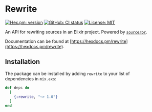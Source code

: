 # Rewrite
[![Hex.pm: version](https://img.shields.io/hexpm/v/rewrite.svg?style=flat-square)](https://hex.pm/packages/rewrite)
[![GitHub: CI status](https://img.shields.io/github/actions/workflow/status/hrzndhrn/rewrite/ci.yml?branch=main&style=flat-square)](https://github.com/hrzndhrn/rewrite/actions)
[![License: MIT](https://img.shields.io/badge/License-MIT-yellow.svg?style=flat-square)](https://github.com/hrzndhrn//blob/main/LICENSE.md)

An API for rewriting sources in an Elixir project. Powered by
[`sourceror`](https://github.com/doorgan/sourceror).

Documentation can be found at [https://hexdocs.pm/rewrite](https://hexdocs.pm/rewrite).

## Installation

The package can be installed by adding `rewrite` to your list of
dependencies in `mix.exs`:

```elixir
def deps do
  [
    {:rewrite, "~> 1.0"}
  ]
end
```
